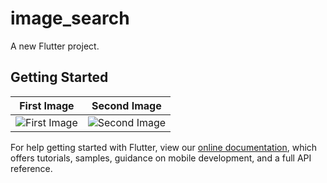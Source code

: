 # image_search

A new Flutter project.

## Getting Started
|First Image|Second Image|
|:-:|:-:|
|![First Image](https://user-images.githubusercontent.com/90749914/136829313-22c66b63-9154-4173-9602-5e1fe20bb8d1.gif)|![Second Image](https://user-images.githubusercontent.com/90749914/136829319-704005d8-ca7d-4baf-84b9-62bc279d909a.gif)|


For help getting started with Flutter, view our
[online documentation](https://flutter.dev/docs), which offers tutorials,
samples, guidance on mobile development, and a full API reference.
